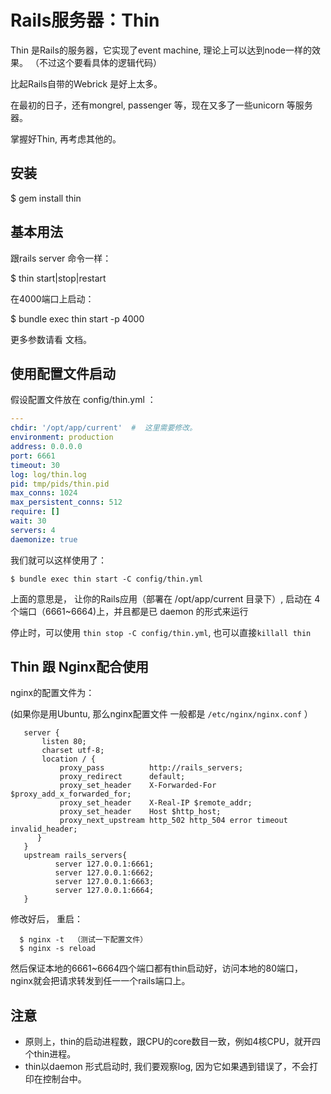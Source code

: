 # Rails服务器：Thin

Thin 是Rails的服务器，它实现了event machine, 理论上可以达到node一样的效果。
（不过这个要看具体的逻辑代码）

比起Rails自带的Webrick 是好上太多。

在最初的日子，还有mongrel, passenger 等，现在又多了一些unicorn 等服务器。

掌握好Thin, 再考虑其他的。

## 安装

$ gem install thin

## 基本用法

跟rails server 命令一样：

$ thin start|stop|restart

在4000端口上启动：

$ bundle exec thin start -p 4000

更多参数请看 文档。

## 使用配置文件启动

假设配置文件放在 config/thin.yml ：

```yml
---
chdir: '/opt/app/current'  #  这里需要修改。
environment: production
address: 0.0.0.0
port: 6661
timeout: 30
log: log/thin.log
pid: tmp/pids/thin.pid
max_conns: 1024
max_persistent_conns: 512
require: []
wait: 30
servers: 4
daemonize: true
```

我们就可以这样使用了：

```
$ bundle exec thin start -C config/thin.yml
```

上面的意思是， 让你的Rails应用（部署在 /opt/app/current 目录下）,
启动在 4个端口（6661~6664)上，并且都是已 daemon 的形式来运行

停止时，可以使用 `thin stop -C config/thin.yml`, 也可以直接`killall thin`

## Thin 跟 Nginx配合使用

nginx的配置文件为：

(如果你是用Ubuntu, 那么nginx配置文件 一般都是  `/etc/nginx/nginx.conf` ）
```
   server {
       listen 80;
       charset utf-8;
       location / {
           proxy_pass          http://rails_servers;
           proxy_redirect      default;
           proxy_set_header    X-Forwarded-For $proxy_add_x_forwarded_for;
           proxy_set_header    X-Real-IP $remote_addr;
           proxy_set_header    Host $http_host;
           proxy_next_upstream http_502 http_504 error timeout invalid_header;
      }
   }
   upstream rails_servers{
          server 127.0.0.1:6661;
          server 127.0.0.1:6662;
          server 127.0.0.1:6663;
          server 127.0.0.1:6664;
   }
```
修改好后， 重启：
```
  $ nginx -t  （测试一下配置文件）
  $ nginx -s reload
```

然后保证本地的6661~6664四个端口都有thin启动好，访问本地的80端口，
nginx就会把请求转发到任一一个rails端口上。

## 注意
- 原则上，thin的启动进程数，跟CPU的core数目一致，例如4核CPU，就开四个thin进程。
- thin以daemon 形式启动时, 我们要观察log, 因为它如果遇到错误了，不会打印在控制台中。
